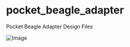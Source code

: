# pocket_beagle_adapter
Pocket Beagle Adapter Design Files

![Image](https://github.com/sai-y/pocket_beagle_adapter/blob/master/images/pocket_beagle_adapter.jpg)

